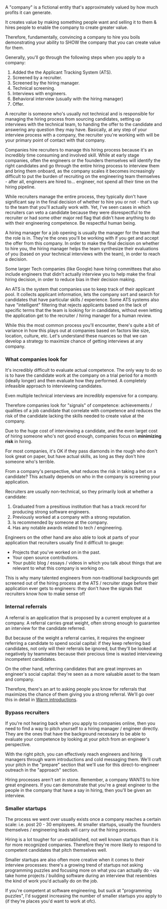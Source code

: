 A "company" is a fictional entity that's approximately valued by how much profits it can generate. 

It creates value by making something people want and selling it to them & hires people to enable the company to create greater value.

Therefore, fundamentally, convincing a company to hire you boils demonstrating your ability to SHOW the company that you can create value for them.

Generally, you'll go through the following steps when you apply to a company:
1. Added the the Applicant Tracking System (ATS).
2. Screened by a recruiter.
3. Screened by the hiring manager.
4. Technical screening.
5. Interviews with engineers.
6. Behavioral interview (usually with the hiring manager)
7. Offer.

A recruiter is someone who's usually not technical and is responsible for managing the hiring process from sourcing candidates, setting up interviews with the technical team, to handing the offer to the candidate and answering any question they may have. Basically, at any step of your interview process with a company, the recruiter you're working with will be your primary point of contact with that company.

Companies hire recruiters to manage this hiring process because it's an incredibly time consuming and involved skill. While at early stage companies, often the engineers or the founders themselves will identify the right candidates and go through the entire hiring process to interview them and bring them onboard, as the company scales it becomes increasingly difficult to put the burden of recruiting on the engineering team themselves - after all, engineers are hired to... engineer, not spend all their time on the hiring pipeline.

While recruiters manage the entire process, they typically don't have significant say in the final decision of whether to hire you or not - that's up to the team that you'll actually work with. Yet, I've seen cases in which recruiters can veto a candidate because they were disrespectful to the recruiter or had some other major red flag that didn't have anything to do with their engineering competence. Be respectful human being. 

A hiring manager for a job opening is usually the manager for the team that the role is in. They're the ones you'll be working with if you get and accept the offer from this company. In order to make the final decision on whether to hire you, the hiring manager helps the team synthesize their evaluations of you (based on your technical interviews with the team), in order to reach a decision.

Some larger Tech companies (like Google) have hiring committees that also include engineers that didn't actually interview you to help make the final hiring decision, in order to reduce bias in their decision making.

An ATS is the system that companies use to keep track of their applicant pool. It collects applicant information, lets the company sort and search for candidates that have particular skills / experience. Some ATS systems also have "intelligent" filtering that rejects applicants based on the lack of specific terms that the team is looking for in candidates, without even letting the application get to the recruiter / hiring manager for a human review. 

While this the most common process you'll encounter, there's quite a bit of variance in how this plays out at companies based on factors like size, location, culture, etc. Let's understand these nuances so that we can develop a strategy to maximize chance of getting interviews at any company.

### What companies look for

It's incredibly difficult to evaluate actual competence. The only way to do so is to have the candidate work at the company on a trial period for a month (ideally longer) and then evaluate how they performed. A completely infeasible approach to interviewing candidates.

Even multiple technical interviews are incredibly expensive for a company.

Therefore companies look for "signals" of competence: achievements / qualities of a job candidate that correlate with competence and reduces the risk of the candidate lacking the skills needed to create value at the company.

Due to the huge cost of interviewing a candidate, and the even larget cost of hiring someone who's not good enough, companies focus on **minimizing risk** in hiring. 

For most companies, it's OK if they pass diamonds in the rough who don't look great on paper, but have actual skills, as long as they don't hire someone who's terrible. 

From a company's perspective, what reduces the risk in taking a bet on a candidate? This actually depends on who in the company is screening your application. 

Recruiters are usually non-technical, so they primarily look at whether a candidate:
1. Graduated from a presitious institution that has a track record for producing strong software engineers.
2. Previously worked at a company with a strong reputation.
3. Is recommended by someone at the company.
4. Has any notable awards related to tech / engineering.

Engineers on the other hand are also able to look at parts of your application that recruiters usually find it difficult to gauge:
- Projects that you've worked on in the past.
- Your open source contributions.
- Your public blog / essays / videos in which you talk about things that are relevant to what this company is working on.

This is why many talented engineers from non-traditional backgrounds get screened out of the hiring process at the ATS / recruiter stage before their application ever gets to engineers: they don't have the signals that recruiters know how to make sense of!

### Internal referrals

A referral is an application that is proposed by a current employee at a company. A referral carries great weight, often strong enough to guarantee an interview for the candidate referred.

But because of the weight a referral carries, it requires the engineer referring a candidate to spend social capital: if they keep referring bad candidates, not only will their referrals be ignored, but they'll be looked at negatively by teammates because their precious time is wasted interviewing incompetent candidates.

On the other hand, referring candidates that are great improves an engineer's social capital: they're seen as a more valuable asset to the team and company.

Therefore, there's an art to asking people you know for referrals that maximizes the chance of them giving you a strong referral. We'll go over this in detail in [Warm introductions](/approach/warm-introductions).

### Bypass recruiters

If you're not hearing back when you apply to companies online, then you need to find a way to pitch yourself to a hiring manager / engineer directly. They are the ones that have the background necessary to be able to evaluate your competence by looking at your pitch from an engineer's perspective.

With the right pitch, you can effectively reach engineers and hiring managers through warm introductions and cold messaging them. We'll craft your pitch in the "prepare" section that we'll use for this direct-to-engineer outreach in the "approach" section.

Hiring processes aren't set in stone. Remember, a company WANTS to hire great engineers. If you can demonstrate that you're a great engineer to the people in the company that have a say in hiring, then you'll be given an interview. 

### Smaller startups

The process we went over usually exists once a company reaches a certain scale: i.e. post 20 - 30 employees.  At smaller startups, usually the founders themselves / engineering leads will carry out the hiring process.

Hiring is a lot tougher for un-established, not well known startups than it is for more recognized companies. Therefore they're more likely to respond to competent candidates that pitch themselves well.

Smaller startups are also often more creative when it comes to their interview processes: there's a growing trend of startups not asking programming puzzles and focusing more on what you can actually do - via take home projects / building software during an interview that resembles the kind of work you'd actually do on the job.

If you're competent at software engineering, but suck at "programming puzzles", I'd suggest increasing the number of smaller startups you apply to (if they're places you'd want to work at ofc).